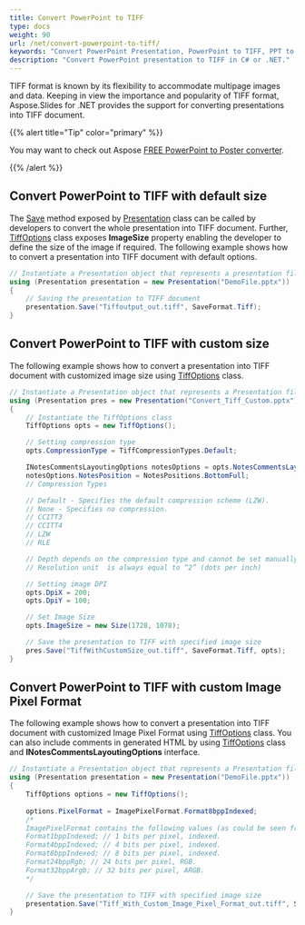 ```yaml
---
title: Convert PowerPoint to TIFF
type: docs
weight: 90
url: /net/convert-powerpoint-to-tiff/
keywords: "Convert PowerPoint Presentation, PowerPoint to TIFF, PPT to TIFF, PPTX to TIFF, C#, Csharp, .NET, Aspose.Slides"
description: "Convert PowerPoint presentation to TIFF in C# or .NET."
---
```




TIFF format is known by its flexibility to accommodate multipage images and data. Keeping in view the importance and popularity of TIFF format, Aspose.Slides for .NET provides the support for converting presentations into TIFF document.

{{% alert title="Tip" color="primary" %}}

You may want to check out Aspose [FREE PowerPoint to Poster converter](https://products.aspose.app/slides/conversion/convert-ppt-to-poster-online).

{{% /alert %}}

## **Convert PowerPoint to TIFF with default size**
The [Save](https://apireference.aspose.com/net/slides/aspose.slides/presentation/methods/save/index) method exposed by [Presentation](https://apireference.aspose.com/net/slides/aspose.slides/presentation) class can be called by developers to convert the whole presentation into TIFF document. Further, [TiffOptions](https://apireference.aspose.com/net/slides/aspose.slides.export/tiffoptions) class exposes **ImageSize** property enabling the developer to define the size of the image if required. The following example shows how to convert a presentation into TIFF document with default options.

```c#
// Instantiate a Presentation object that represents a presentation file
using (Presentation presentation = new Presentation("DemoFile.pptx"))
{
    // Saving the presentation to TIFF document
    presentation.Save("Tiffoutput_out.tiff", SaveFormat.Tiff);
}
```



## **Convert PowerPoint to TIFF with custom size**

The following example shows how to convert a presentation into TIFF document with customized image size using [TiffOptions](https://apireference.aspose.com/net/slides/aspose.slides.export/tiffoptions) class. 

```c#
// Instantiate a Presentation object that represents a Presentation file
using (Presentation pres = new Presentation("Convert_Tiff_Custom.pptx"))
{
    // Instantiate the TiffOptions class
    TiffOptions opts = new TiffOptions();

    // Setting compression type
    opts.CompressionType = TiffCompressionTypes.Default;

    INotesCommentsLayoutingOptions notesOptions = opts.NotesCommentsLayouting;
    notesOptions.NotesPosition = NotesPositions.BottomFull;
    // Compression Types

    // Default - Specifies the default compression scheme (LZW).
    // None - Specifies no compression.
    // CCITT3
    // CCITT4
    // LZW
    // RLE

    // Depth depends on the compression type and cannot be set manually.
    // Resolution unit  is always equal to “2” (dots per inch)

    // Setting image DPI
    opts.DpiX = 200;
    opts.DpiY = 100;

    // Set Image Size
    opts.ImageSize = new Size(1728, 1078);

    // Save the presentation to TIFF with specified image size
    pres.Save("TiffWithCustomSize_out.tiff", SaveFormat.Tiff, opts);
}
```




## **Convert PowerPoint to TIFF with custom Image Pixel Format**
The following example shows how to convert a presentation into TIFF document with customized Image Pixel Format using [TiffOptions](https://apireference.aspose.com/net/slides/aspose.slides.export/tiffoptions) class. You can also include comments in generated HTML by using [TiffOptions](https://apireference.aspose.com/net/slides/aspose.slides.export/tiffoptions) class and **INotesCommentsLayoutingOptions** interface.

```c#
// Instantiate a Presentation object that represents a Presentation file
using (Presentation presentation = new Presentation("DemoFile.pptx"))
{
    TiffOptions options = new TiffOptions();
   
    options.PixelFormat = ImagePixelFormat.Format8bppIndexed;
    /*
    ImagePixelFormat contains the following values (as could be seen from documentation):
    Format1bppIndexed; // 1 bits per pixel, indexed.
    Format4bppIndexed; // 4 bits per pixel, indexed.
    Format8bppIndexed; // 8 bits per pixel, indexed.
    Format24bppRgb; // 24 bits per pixel, RGB.
    Format32bppArgb; // 32 bits per pixel, ARGB.
    */

    // Save the presentation to TIFF with specified image size
    presentation.Save("Tiff_With_Custom_Image_Pixel_Format_out.tiff", SaveFormat.Tiff, options);
}
```

